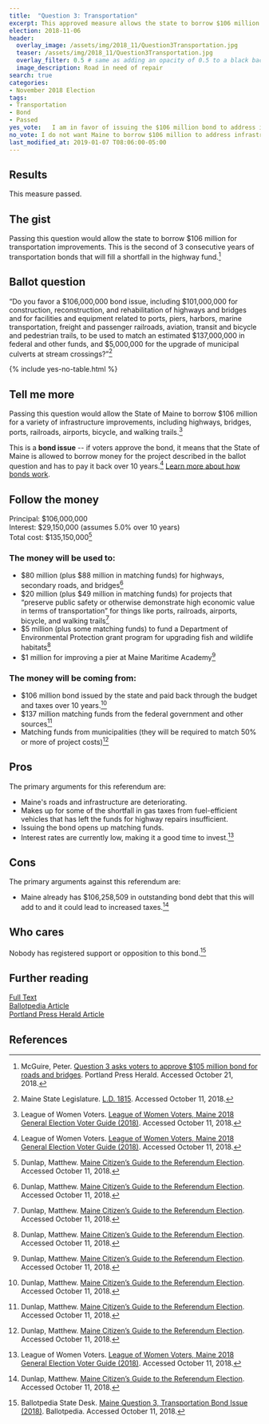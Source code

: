 ```yaml
---
title:  "Question 3: Transportation"
excerpt: This approved measure allows the state to borrow $106 million for transportation improvements.
election: 2018-11-06
header:
  overlay_image: /assets/img/2018_11/Question3Transportation.jpg
  teaser: /assets/img/2018_11/Question3Transportation.jpg
  overlay_filter: 0.5 # same as adding an opacity of 0.5 to a black background
  image_description: Road in need of repair
search: true
categories:
- November 2018 Election
tags:
- Transportation
- Bond
- Passed
yes_vote:   I am in favor of issuing the $106 million bond to address infrastructure improvements.
no_vote: I do not want Maine to borrow $106 million to address infrastructure improvements.
last_modified_at: 2019-01-07 T08:06:00-05:00
---
```


## Results
This measure passed.

## The gist
Passing this question would allow the state to borrow $106 million for transportation improvements. This is the second of 3 consecutive years of transportation bonds that will fill a shortfall in the highway fund.[^5]

## Ballot question
“Do you favor a $106,000,000 bond issue, including $101,000,000 for construction, reconstruction, and rehabilitation of highways and bridges and for facilities and equipment related to ports, piers, harbors, marine transportation, freight and passenger railroads, aviation, transit and bicycle and pedestrian trails, to be used to match an estimated $137,000,000 in federal and other funds, and $5,000,000 for the upgrade of municipal culverts at stream crossings?”[^2]

{% include yes-no-table.html %}


## Tell me more
Passing this question would allow the State of Maine to borrow $106 million for a variety of infrastructure improvements, including highways, bridges, ports, railroads, airports, bicycle, and walking trails.[^3]

This is a **bond issue** -- if voters approve the bond, it means that the State of Maine is allowed to borrow money for the project described in the ballot question and has to pay it back over 10 years.[^3] [Learn more about how bonds work](/bonds).

## Follow the money
Principal: $106,000,000
<br>Interest: $29,150,000 (assumes 5.0% over 10 years)
<br>Total cost: $135,150,000[^4]

### The money will be used to:
* $80 million (plus $88 million in matching funds) for highways, secondary roads, and bridges[^4]
* $20 million (plus $49 million in matching funds) for projects that “preserve public safety or otherwise demonstrate high economic value in terms of transportation” for things like  ports, railroads, airports, bicycle, and walking trails[^4]
* $5 million (plus some matching funds) to fund a Department of Environmental Protection grant program for upgrading fish and wildlife habitats[^4]
* $1 million for improving a pier at Maine Maritime Academy[^4]

### The money will be coming from:
* $106 million bond issued by the state and paid back through the budget and taxes over 10 years.[^4]
* $137 million matching funds from the federal government and other sources[^4]
* Matching funds from municipalities (they will be required to match 50% or more of project costs)[^4]

## Pros
The primary arguments for this referendum are:

* Maine's roads and infrastructure are deteriorating.
* Makes up for some of the shortfall in gas taxes from fuel-efficient vehicles that has left the funds for highway repairs insufficient.
* Issuing the bond opens up matching funds.
* Interest rates are currently low, making it a good time to invest.[^3]

## Cons
The primary arguments against this referendum are:
* Maine already has $106,258,509 in outstanding bond debt that this will add to and it could lead to increased taxes.[^4]

## Who cares
Nobody has registered support or opposition to this bond.[^1]

## Further reading
[Full Text](http://www.mainelegislature.org/legis/bills/getPDF.asp?paper=SP0682&item=2&snum=128)
<br>[Ballotpedia Article](https://ballotpedia.org/Maine_Question_3,_Transportation_Bond_Issue_(2018))
<br>[Portland Press Herald Article](https://www.pressherald.com/2017/11/05/question-3-asks-voters-to-approve-105-million-bond-for-roads-and-bridges/)

## References
[^1]: Ballotpedia State Desk. [Maine Question 3, Transportation Bond Issue (2018)](https://ballotpedia.org/Maine_Question_3,_Transportation_Bond_Issue_(2018)). Ballotpedia.  Accessed October 11, 2018.

[^2]: Maine State Legislature. [L.D. 1815](http://www.mainelegislature.org/legis/bills/getPDF.asp?paper=SP0682&item=2&snum=128). Accessed October 11, 2018.

[^3]: League of Women Voters. [League of Women Voters, Maine 2018 General Election Voter Guide (2018)](http://www.lwvme.org/files/VG_2018_Statewide.pdf). Accessed October 11, 2018.

[^4]: Dunlap, Matthew. [Maine Citizen’s Guide to the Referendum Election](https://www.maine.gov/sos/cec/elec/upcoming/pdf/citizensguide.pdf). Accessed October 11, 2018.

[^5]: McGuire, Peter. [Question 3 asks voters to approve $105 million bond for roads and bridges](https://www.pressherald.com/2017/11/05/question-3-asks-voters-to-approve-105-million-bond-for-roads-and-bridges/). Portland Press Herald. Accessed October 21, 2018.
